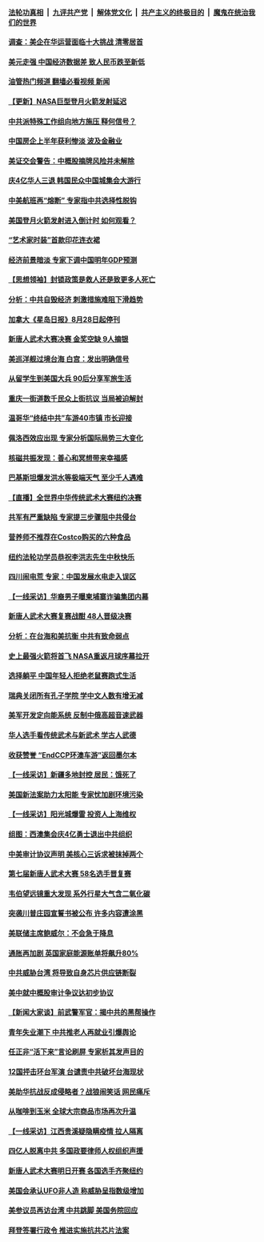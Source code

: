 ####  [法轮功真相](../../../../basic/blob/master/README.md?t=08301301) &nbsp;|&nbsp; [九评共产党](../../../../9ping.md/blob/master/README.md?t=08301301) &nbsp;|&nbsp; [解体党文化](../../../../jtdwh.md/blob/master/README.md?t=08301301)  &nbsp;|&nbsp; [共产主义的终极目的](../../../../gczydzjmd.md/blob/master/README.md?t=08301301) &nbsp;|&nbsp; [魔鬼在统治我们的世界](../../../../mgztzwmdsj.md/blob/master/README.md?t=08301301) 

#### [调查：美企在华运营面临十大挑战 清零居首](../pages/nf4514/n13813244.md?t=08301301) 

#### [美元走强 中国经济数据差 致人民币跌至新低](../pages/nf4514/n13813194.md?t=08301301) 

#### [油管热门频道 翻墙必看视频 新闻](http://45.76.130.85:81/youtube.html?08301301)

#### [【更新】NASA巨型登月火箭发射延迟](../pages/nf4514/n13813001.md?t=08301301) 

#### [中共派特殊工作组向地方施压 释何信号？](../pages/nf4514/n13812843.md?t=08301301) 

#### [中国房企上半年获利惨淡 波及金融业](../pages/nf4514/n13812896.md?t=08301301) 

#### [美证交会警告：中概股摘牌风险并未解除](../pages/nf4514/n13812841.md?t=08301301) 

#### [庆4亿华人三退 韩国民众中国城集会大游行](../pages/nf4514/n13812611.md?t=08301301) 

#### [中美航班再“熔断” 专家指中共选择性脱钩](../pages/nf4514/n13812797.md?t=08301301) 

#### [美国登月火箭发射进入倒计时 如何观看？](../pages/nf4514/n13812500.md?t=08301301) 

#### [“艺术家时装”首款印花连衣裙](../pages/nf4514/n13811648.md?t=08301301) 

#### [经济前景暗淡 专家下调中国明年GDP预测](../pages/nf4514/n13812679.md?t=08301301) 

#### [【思想领袖】封锁政策是救人还是致更多人死亡](../pages/nf4514/n13795605.md?t=08301301) 

#### [分析：中共自毁经济 刺激措施难阻下滑趋势](../pages/nf4514/n13812279.md?t=08301301) 

#### [加拿大《星岛日报》8月28日起停刊](../pages/nf4514/n13812390.md?t=08301301) 

#### [新唐人武术大赛决赛 金奖空缺 9人摘银](../pages/nf4514/n13812290.md?t=08301301) 

#### [美巡洋舰过境台海 白宫：发出明确信号](../pages/nf4514/n13812312.md?t=08301301) 

#### [从留学生到美国大兵 90后分享军旅生活](../pages/nf4514/n13811132.md?t=08301301) 

#### [重庆一街道数千民众上街抗议 当局被迫解封](../pages/nf4514/n13812220.md?t=08301301) 

#### [温哥华“终结中共”车游40市镇 市长迎接](../pages/nf4514/n13812201.md?t=08301301) 

#### [佩洛西效应出现 专家分析国际局势三大变化](../pages/nf4514/n13812186.md?t=08301301) 

#### [核磁共振发现：善心和冥想带来幸福感](../pages/nf4514/n13812200.md?t=08301301) 

#### [巴基斯坦爆发洪水等极端天气 至少千人遇难](../pages/nf4514/n13812219.md?t=08301301) 

#### [【直播】全世界中华传统武术大赛纽约决赛](../pages/nf4514/n13803223.md?t=08301301) 

#### [共军有严重缺陷 专家提三步骤阻中共侵台](../pages/nf4514/n13811064.md?t=08301301) 

#### [营养师不推荐在Costco购买的六种食品](../pages/nf4514/n13803881.md?t=08301301) 

#### [纽约法轮功学员恭祝李洪志先生中秋快乐](../pages/nf4514/n13811893.md?t=08301301) 

#### [四川闹电荒 专家：中国发展水电走入误区](../pages/nf4514/n13810968.md?t=08301301) 

#### [【一线采访】华裔男子曝柬埔寨诈骗集团内幕](../pages/nf4514/n13810522.md?t=08301301) 

#### [新唐人武术大赛复赛战酣 48人晋级决赛](../pages/nf4514/n13811703.md?t=08301301) 

#### [分析：在台海和美抗衡 中共有致命弱点](../pages/nf4514/n13807798.md?t=08301301) 

#### [史上最强火箭将首飞 NASA重返月球序幕拉开](../pages/nf4514/n13811587.md?t=08301301) 

#### [选择躺平 中国年轻人拒绝老鼠赛跑式生活](../pages/nf4514/n13811578.md?t=08301301) 

#### [瑞典关闭所有孔子学院 学中文人数有增无减](../pages/nf4514/n13811571.md?t=08301301) 

#### [美军开发定向能系统 反制中俄高超音速武器](../pages/nf4514/n13811549.md?t=08301301) 

#### [华人选手看传统武术与新武术 学古人武德](../pages/nf4514/n13811264.md?t=08301301) 

#### [收获赞誉 “EndCCP环澳车游”返回墨尔本](../pages/nf4514/n13811357.md?t=08301301) 

#### [【一线采访】新疆多地封控 居民：饿死了](../pages/nf4514/n13811399.md?t=08301301) 

#### [美国新法案助力太阳能 专家忧加剧环境污染](../pages/nf4514/n13811356.md?t=08301301) 

#### [【一线采访】阳光城爆雷 投资人上海维权](../pages/nf4514/n13810845.md?t=08301301) 

#### [组图：西澳集会庆4亿勇士退出中共组织](../pages/nf4514/n13811260.md?t=08301301) 

#### [中美审计协议声明 美核心三诉求被抹掉两个](../pages/nf4514/n13810979.md?t=08301301) 

#### [第七届新唐人武术大赛 58名选手晋复赛](../pages/nf4514/n13811023.md?t=08301301) 

#### [韦伯望远镜重大发现 系外行星大气含二氧化碳](../pages/nf4514/n13810762.md?t=08301301) 

#### [突袭川普庄园宣誓书被公布 许多内容遭涂黑](../pages/nf4514/n13810951.md?t=08301301) 

#### [美联储主席鲍威尔：不会急于降息](../pages/nf4514/n13810859.md?t=08301301) 

#### [通胀再加剧 英国家庭能源账单将飙升80%](../pages/nf4514/n13810774.md?t=08301301) 

#### [中共威胁台湾 将导致自身芯片供应链断裂](../pages/nf4514/n13810928.md?t=08301301) 

#### [美中就中概股审计争议达初步协议](../pages/nf4514/n13810874.md?t=08301301) 

#### [【新闻大家谈】前武警军官：揭中共的黑帮操作](../pages/nf4514/n13810780.md?t=08301301) 

#### [青年失业潮下 中共推老人再就业引爆舆论](../pages/nf4514/n13810525.md?t=08301301) 

#### [任正非“活下来”言论刷屏 专家析其发声目的](../pages/nf4514/n13810403.md?t=08301301) 

#### [12国抨击环台军演 台谴责中共破坏台海现状](../pages/nf4514/n13810397.md?t=08301301) 

#### [美助华抗战反成侵略者？战狼闹笑话 网民痛斥](../pages/nf4514/n13810107.md?t=08301301) 

#### [从咖啡到玉米 全球大宗商品市场再次升温](../pages/nf4514/n13810346.md?t=08301301) 

#### [【一线采访】江西贵溪疑隐瞒疫情 拉人隔离](../pages/nf4514/n13810329.md?t=08301301) 

#### [四亿人脱离中共 多国政要律师人权组织声援](../pages/nf4514/n13809722.md?t=08301301) 

#### [新唐人武术大赛明日开赛 各国选手齐聚纽约](../pages/nf4514/n13810236.md?t=08301301) 

#### [美国会承认UFO非人造 称威胁呈指数级增加](../pages/nf4514/n13810016.md?t=08301301) 

#### [美参议员再访台湾 中共跳脚 美国务院回应](../pages/nf4514/n13810196.md?t=08301301) 

#### [拜登签署行政令 推进实施抗共芯片法案](../pages/nf4514/n13810148.md?t=08301301) 

<img src='http://gfw-breaker.win/goodnews/indexes/nf4514.md' width='0px' height='0px'/>
